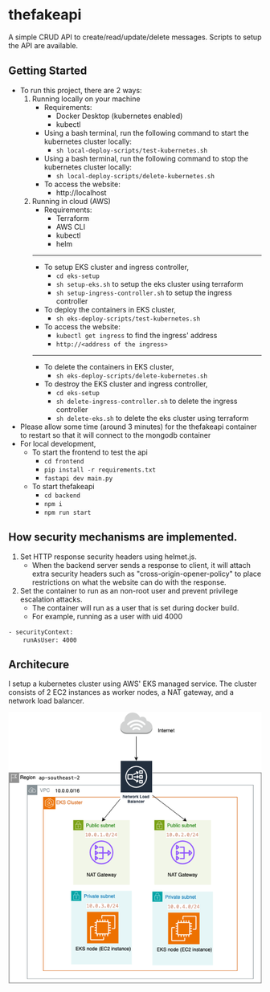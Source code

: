 # thefakeapi

A simple CRUD API to create/read/update/delete messages. Scripts to setup the API are available.

## Getting Started
- To run this project, there are 2 ways:
  1. Running locally on your machine
     - Requirements:
       - Docker Desktop (kubernetes enabled)
       - kubectl
     - Using a bash terminal, run the following command to start the kubernetes cluster locally:
       - `sh local-deploy-scripts/test-kubernetes.sh`
     - Using a bash terminal, run the following command to stop the kubernetes cluster locally:
       - `sh local-deploy-scripts/delete-kubernetes.sh`
     - To access the website:
       - http://localhost
  2. Running in cloud (AWS)
     - Requirements:
       - Terraform
       - AWS CLI
       - kubectl 
       - helm
     --- 
     - To setup EKS cluster and ingress controller, 
       - `cd eks-setup`
       - `sh setup-eks.sh` to setup the eks cluster using terraform
       - `sh setup-ingress-controller.sh` to setup the ingress controller
     - To deploy the containers in EKS cluster,
       - `sh eks-deploy-scripts/test-kubernetes.sh`
     - To access the website:
       - `kubectl get ingress` to find the ingress' address
       - `http://<address of the ingress>` 
     --- 
     - To delete the containers in EKS cluster,
       - `sh eks-deploy-scripts/delete-kubernetes.sh`
     - To destroy the EKS cluster and ingress controller, 
       - `cd eks-setup`
       - `sh delete-ingress-controller.sh` to delete the ingress controller
       - `sh delete-eks.sh` to delete the eks cluster using terraform
- Please allow some time (around 3 minutes) for the thefakeapi container to restart so that it will connect to the mongodb container
- For local development,
  - To start the frontend to test the api
    - `cd frontend` 
    - `pip install -r requirements.txt`
    - `fastapi dev main.py`
  - To start thefakeapi
    - `cd backend`
    - `npm i`
    - `npm run start`

## How security mechanisms are implemented.
1. Set HTTP response security headers using helmet.js. 
   - When the backend server sends a response to client, it will attach extra security headers such as "cross-origin-opener-policy" to place restrictions on what the website can do with the response. 
2. Set the container to run as an non-root user and prevent privilege escalation attacks.
   - The container will run as a user that is set during docker build.
   - For example, running as a user with uid 4000 
  ``` 
  - securityContext: 
      runAsUser: 4000
  ```

## Architecure 
I setup a kubernetes cluster using AWS' EKS managed service. The cluster consists of 2 EC2 instances as worker nodes, a NAT gateway, and a network load balancer. 

![architecture.png](architecture.png)